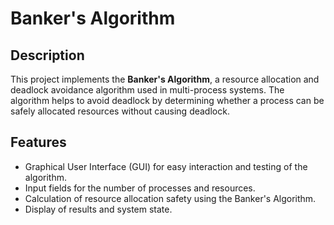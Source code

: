 # Banker's Algorithm

## Description
This project implements the **Banker's Algorithm**, a resource allocation and deadlock avoidance algorithm used in multi-process systems. The algorithm helps to avoid deadlock by determining whether a process can be safely allocated resources without causing deadlock.

## Features
- Graphical User Interface (GUI) for easy interaction and testing of the algorithm.
- Input fields for the number of processes and resources.
- Calculation of resource allocation safety using the Banker's Algorithm.
- Display of results and system state.

